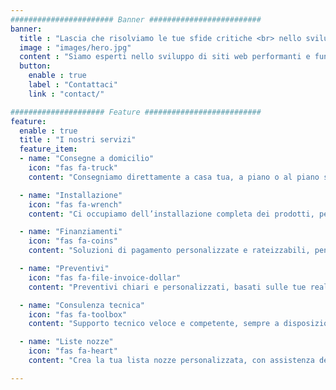 ```yaml
---
####################### Banner #########################
banner:
  title : "Lascia che risolviamo le tue sfide critiche <br> nello sviluppo del sito web"
  image : "images/hero.jpg"
  content : "Siamo esperti nello sviluppo di siti web performanti e funzionali, pronti a supportarti in ogni fase del progetto."
  button:
    enable : true
    label : "Contattaci"
    link : "contact/"

##################### Feature ##########################
feature:
  enable : true
  title : "I nostri servizi"
  feature_item:
  - name: "Consegne a domicilio"
    icon: "fas fa-truck"
    content: "Consegniamo direttamente a casa tua, a piano o al piano strada, con puntualità e attenzione."

  - name: "Installazione"
    icon: "fas fa-wrench"
    content: "Ci occupiamo dell’installazione completa dei prodotti, per un servizio senza pensieri."

  - name: "Finanziamenti"
    icon: "fas fa-coins"
    content: "Soluzioni di pagamento personalizzate e rateizzabili, pensate su misura per te."

  - name: "Preventivi"
    icon: "fas fa-file-invoice-dollar"
    content: "Preventivi chiari e personalizzati, basati sulle tue reali esigenze."

  - name: "Consulenza tecnica"
    icon: "fas fa-toolbox"
    content: "Supporto tecnico veloce e competente, sempre a disposizione per dubbi o aggiornamenti."

  - name: "Liste nozze"
    icon: "fas fa-heart"
    content: "Crea la tua lista nozze personalizzata, con assistenza dedicata e ampia scelta di articoli."

---
```

